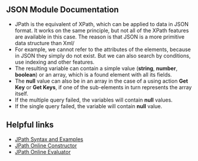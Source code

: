 ## JSON Module Documentation

- JPath is the equivalent of XPath, which can be applied to data in JSON format. It works on the same principle, but not all of the XPath features are available in this case. The reason is that JSON is a more primitive data structure than Xml/
- For example, we cannot refer to the attributes of the elements, because in JSON they simply do not exist. But we can also search by conditions, use indexing and other features.
- The resulting variable can contain a simple value (**string**, **number**, **boolean**) or an array, which is a found element with all its fields.
- The **null** value can also be in an array in the case of a using action **Get Key** or **Get Keys**, if one of the sub-elements in turn represents the array itself.
- If the multiple query failed, the variables will contain **null** values.
- If the single query failed, the variable will contain **null** value.

## Helpful links

- [JPath Syntax and Examples](https://goessner.net/articles/JsonPath/)
- [JPath Online Constructor](http://jsonpathfinder.com/) 
- [JPath Online Evaluator](http://jsonpath.com/)
